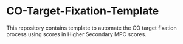 # CO-Target-Fixation-Template
This repository contains template to automate the CO target fixation process using scores in Higher Secondary MPC scores.
